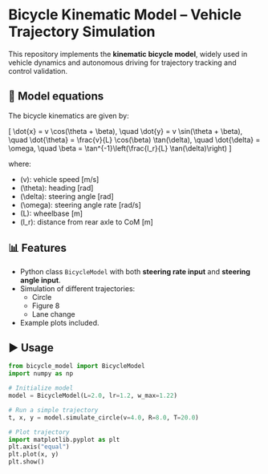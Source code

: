 # Bicycle Kinematic Model – Vehicle Trajectory Simulation

This repository implements the **kinematic bicycle model**, widely used in vehicle dynamics and autonomous driving for trajectory tracking and control validation.

## 🚗 Model equations
The bicycle kinematics are given by:

\[
\dot{x} = v \cos(\theta + \beta), \quad
\dot{y} = v \sin(\theta + \beta), \quad
\dot{\theta} = \frac{v}{L} \cos(\beta) \tan(\delta), \quad
\dot{\delta} = \omega, \quad
\beta = \tan^{-1}\left(\frac{l_r}{L} \tan(\delta)\right)
\]

where:
- \(v\): vehicle speed [m/s]
- \(\theta\): heading [rad]
- \(\delta\): steering angle [rad]
- \(\omega\): steering angle rate [rad/s]
- \(L\): wheelbase [m]
- \(l_r\): distance from rear axle to CoM [m]

## 📊 Features
- Python class `BicycleModel` with both **steering rate input** and **steering angle input**.
- Simulation of different trajectories:
  - Circle
  - Figure 8
  - Lane change
- Example plots included.

## ▶️ Usage
```python
from bicycle_model import BicycleModel
import numpy as np

# Initialize model
model = BicycleModel(L=2.0, lr=1.2, w_max=1.22)

# Run a simple trajectory
t, x, y = model.simulate_circle(v=4.0, R=8.0, T=20.0)

# Plot trajectory
import matplotlib.pyplot as plt
plt.axis("equal")
plt.plot(x, y)
plt.show()

